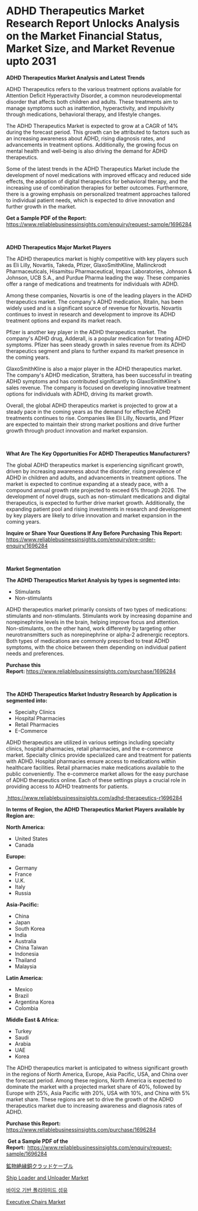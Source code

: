<p><h1>ADHD Therapeutics Market Research Report Unlocks Analysis on the Market Financial Status, Market Size, and Market Revenue upto 2031</h1></p><p><strong>ADHD Therapeutics Market Analysis and Latest Trends</strong></p>
<p><p>ADHD Therapeutics refers to the various treatment options available for Attention Deficit Hyperactivity Disorder, a common neurodevelopmental disorder that affects both children and adults. These treatments aim to manage symptoms such as inattention, hyperactivity, and impulsivity through medications, behavioral therapy, and lifestyle changes.</p><p>The ADHD Therapeutics Market is expected to grow at a CAGR of 14% during the forecast period. This growth can be attributed to factors such as an increasing awareness about ADHD, rising diagnosis rates, and advancements in treatment options. Additionally, the growing focus on mental health and well-being is also driving the demand for ADHD therapeutics.</p><p>Some of the latest trends in the ADHD Therapeutics Market include the development of novel medications with improved efficacy and reduced side effects, the adoption of digital therapeutics for behavioral therapy, and the increasing use of combination therapies for better outcomes. Furthermore, there is a growing emphasis on personalized treatment approaches tailored to individual patient needs, which is expected to drive innovation and further growth in the market.</p></p>
<p><strong>Get a Sample PDF of the Report:&nbsp;</strong> <a href="https://www.reliablebusinessinsights.com/enquiry/request-sample/1696284">https://www.reliablebusinessinsights.com/enquiry/request-sample/1696284</a></p>
<p>&nbsp;</p>
<p><strong>ADHD Therapeutics Major Market Players</strong></p>
<p><p>The ADHD therapeutics market is highly competitive with key players such as Eli Lilly, Novartis, Takeda, Pfizer, GlaxoSmithKline, Mallinckrodt Pharmaceuticals, Hisamitsu Pharmaceutical, Impax Laboratories, Johnson & Johnson, UCB S.A., and Purdue Pharma leading the way. These companies offer a range of medications and treatments for individuals with ADHD.</p><p>Among these companies, Novartis is one of the leading players in the ADHD therapeutics market. The company's ADHD medication, Ritalin, has been widely used and is a significant source of revenue for Novartis. Novartis continues to invest in research and development to improve its ADHD treatment options and expand its market reach.</p><p>Pfizer is another key player in the ADHD therapeutics market. The company's ADHD drug, Adderall, is a popular medication for treating ADHD symptoms. Pfizer has seen steady growth in sales revenue from its ADHD therapeutics segment and plans to further expand its market presence in the coming years.</p><p>GlaxoSmithKline is also a major player in the ADHD therapeutics market. The company's ADHD medication, Strattera, has been successful in treating ADHD symptoms and has contributed significantly to GlaxoSmithKline's sales revenue. The company is focused on developing innovative treatment options for individuals with ADHD, driving its market growth.</p><p>Overall, the global ADHD therapeutics market is projected to grow at a steady pace in the coming years as the demand for effective ADHD treatments continues to rise. Companies like Eli Lilly, Novartis, and Pfizer are expected to maintain their strong market positions and drive further growth through product innovation and market expansion.</p></p>
<p>&nbsp;</p>
<p><strong>What Are The Key Opportunities For ADHD Therapeutics Manufacturers?</strong></p>
<p><p>The global ADHD therapeutics market is experiencing significant growth, driven by increasing awareness about the disorder, rising prevalence of ADHD in children and adults, and advancements in treatment options. The market is expected to continue expanding at a steady pace, with a compound annual growth rate projected to exceed 6% through 2026. The development of novel drugs, such as non-stimulant medications and digital therapeutics, is expected to further drive market growth. Additionally, the expanding patient pool and rising investments in research and development by key players are likely to drive innovation and market expansion in the coming years.</p></p>
<p><strong>Inquire or Share Your Questions If Any Before Purchasing This Report:</strong> <a href="https://www.reliablebusinessinsights.com/enquiry/pre-order-enquiry/1696284">https://www.reliablebusinessinsights.com/enquiry/pre-order-enquiry/1696284</a></p>
<p>&nbsp;</p>
<p><strong>Market Segmentation</strong></p>
<p><strong>The ADHD Therapeutics Market Analysis by types is segmented into:</strong></p>
<p><ul><li>Stimulants</li><li>Non-stimulants</li></ul></p>
<p><p>ADHD therapeutics market primarily consists of two types of medications: stimulants and non-stimulants. Stimulants work by increasing dopamine and norepinephrine levels in the brain, helping improve focus and attention. Non-stimulants, on the other hand, work differently by targeting other neurotransmitters such as norepinephrine or alpha-2 adrenergic receptors. Both types of medications are commonly prescribed to treat ADHD symptoms, with the choice between them depending on individual patient needs and preferences.</p></p>
<p><strong>Purchase this Report:&nbsp;</strong><a href="https://www.reliablebusinessinsights.com/purchase/1696284">https://www.reliablebusinessinsights.com/purchase/1696284</a></p>
<p>&nbsp;</p>
<p><strong>The ADHD Therapeutics Market Industry Research by Application is segmented into:</strong></p>
<p><ul><li>Specialty Clinics</li><li>Hospital Pharmacies</li><li>Retail Pharmacies</li><li>E-Commerce</li></ul></p>
<p><p>ADHD therapeutics are utilized in various settings including specialty clinics, hospital pharmacies, retail pharmacies, and the e-commerce market. Specialty clinics provide specialized care and treatment for patients with ADHD. Hospital pharmacies ensure access to medications within healthcare facilities. Retail pharmacies make medications available to the public conveniently. The e-commerce market allows for the easy purchase of ADHD therapeutics online. Each of these settings plays a crucial role in providing access to ADHD treatments for patients.</p></p>
<p><a href="https://www.reliablebusinessinsights.com/adhd-therapeutics-r1696284">&nbsp;https://www.reliablebusinessinsights.com/adhd-therapeutics-r1696284</a></p>
<p><strong>In terms of Region, the ADHD Therapeutics Market Players available by Region are:</strong></p>
<p>
    <p> <strong> North America: </strong>
        <ul>
            <li>United States</li>
            <li>Canada</li>
        </ul>
        </p> 
    <p> <strong> Europe: </strong>
        <ul>
            <li>Germany</li>
            <li>France</li>
            <li>U.K.</li>
            <li>Italy</li>
            <li>Russia</li>
        </ul>
        </p> 
    <p> <strong> Asia-Pacific: </strong>
        <ul>
            <li>China</li>
            <li>Japan</li>
            <li>South Korea</li>
            <li>India</li>
            <li>Australia</li>
            <li>China Taiwan</li>
            <li>Indonesia</li>
            <li>Thailand</li>
            <li>Malaysia</li>
        </ul>
        </p> 
    <p> <strong> Latin America: </strong>
        <ul>
            <li>Mexico</li>
            <li>Brazil</li>
            <li>Argentina Korea</li>
            <li>Colombia</li>
        </ul>
        </p> 
    <p> <strong> Middle East & Africa: </strong>
        <ul>
            <li>Turkey</li>
            <li>Saudi</li>
            <li>Arabia</li>
            <li>UAE</li>
            <li>Korea</li>
        </ul>
    </p>
    </p>
<p><p>The ADHD therapeutics market is anticipated to witness significant growth in the regions of North America, Europe, Asia Pacific, USA, and China over the forecast period. Among these regions, North America is expected to dominate the market with a projected market share of 40%, followed by Europe with 25%, Asia Pacific with 20%, USA with 10%, and China with 5% market share. These regions are set to drive the growth of the ADHD therapeutics market due to increasing awareness and diagnosis rates of ADHD.</p></p>
<p><strong>Purchase this Report: </strong><a href="https://www.reliablebusinessinsights.com/purchase/1696284">https://www.reliablebusinessinsights.com/purchase/1696284</a></p>
<p>&nbsp;<strong>Get a Sample PDF of the Report:&nbsp;&nbsp;</strong><a href="https://www.reliablebusinessinsights.com/enquiry/request-sample/1696284">https://www.reliablebusinessinsights.com/enquiry/request-sample/1696284</a></p>
<p><strong></strong></p>
<p><p><a href="https://github.com/dawson566/Market-Research-Report-List-2/blob/main/1710459166058.md">鉱物絶縁銅クラッドケーブル</a></p><p><a href="https://github.com/sardarp081/Market-Research-Report-List-1/blob/main/ship-loader-and-unloader-market.md">Ship Loader and Unloader Market</a></p><p><a href="https://github.com/bbbexter1/Market-Research-Report-List-1/blob/main/1972973179219.md">바이오 기반 폴리아미드 섬유</a></p><p><a href="https://github.com/gcimaudf65/Market-Research-Report-List-1/blob/main/executive-chairs-market.md">Executive Chairs Market</a></p></p>